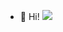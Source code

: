 - 👋 Hi!  ![](https://komarev.com/ghpvc/?username=AnuragPaul0)
<!--- , I’m Anurag Paul
AnuragPaul0/AnuragPaul0 is a ✨ special ✨ repository because its `README.md` (this file) appears on your GitHub profile.
You can click the Preview link to take a look at your changes.
--->
